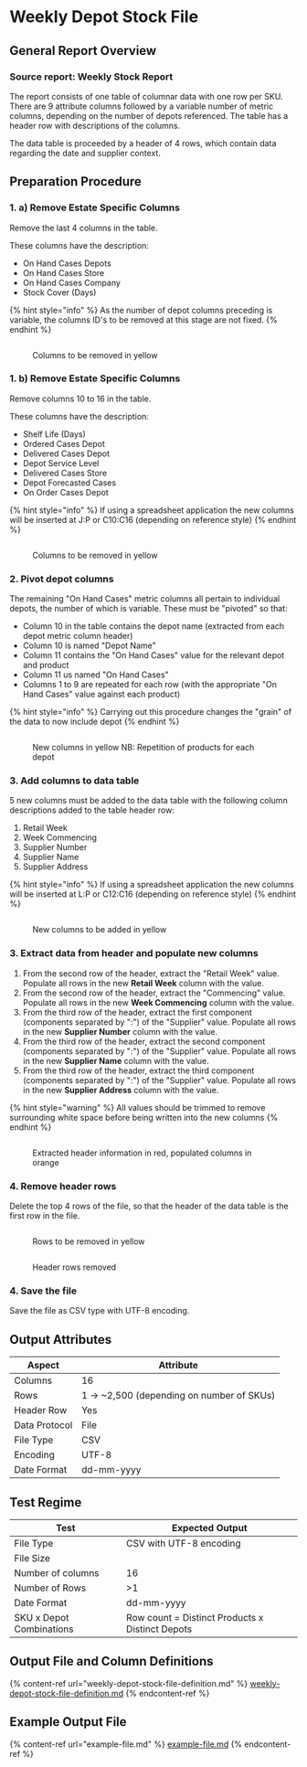 # Weekly Depot Stock File

## General Report Overview

### Source report: Weekly Stock Report

The report consists of one table of columnar data with one row per SKU. There are 9 attribute columns followed by a variable number of metric columns, depending on the number of depots referenced. The table has a header row with descriptions of the columns.

The data table is proceeded by a header of 4 rows, which contain data regarding the date and supplier context.&#x20;

## Preparation Procedure

### 1. a) Remove Estate Specific Columns

Remove the last 4 columns in the table.

These columns have the description:

* On Hand Cases Depots
* On Hand Cases Store
* On Hand Cases Company
* Stock Cover (Days)

{% hint style="info" %}
As the number of depot columns preceding is variable, the columns ID's to be removed at this stage are not fixed.&#x20;
{% endhint %}

<figure><img src="../../.gitbook/assets/image (10).png" alt=""><figcaption><p>Columns to be removed in yellow</p></figcaption></figure>

### 1. b) Remove Estate Specific Columns

Remove columns 10 to 16 in the table.

These columns have the description:

* Shelf Life (Days)
* Ordered Cases Depot
* Delivered Cases Depot
* Depot Service Level
* Delivered Cases Store
* Depot Forecasted Cases
* On Order Cases Depot

{% hint style="info" %}
If using a spreadsheet application the new columns will be inserted at J:P or C10:C16 (depending on reference style)
{% endhint %}

<figure><img src="../../.gitbook/assets/image (1).png" alt=""><figcaption><p>Columns to be removed in yellow</p></figcaption></figure>

### 2. Pivot depot columns

The remaining "On Hand Cases" metric columns all pertain to individual depots, the number of which is variable. These must be "pivoted" so that:

* Column 10 in the table contains the depot name (extracted from each depot metric column header)
* Column 10 is named "Depot Name"
* Column 11 contains the "On Hand Cases" value for the relevant depot and product
* Column 11 us named "On Hand Cases"
* Columns 1 to 9 are repeated for each row (with the appropriate "On Hand Cases" value against each product)

{% hint style="info" %}
Carrying out this procedure changes the "grain" of the data to now include depot
{% endhint %}

<figure><img src="../../.gitbook/assets/image (7).png" alt=""><figcaption><p>New columns in yellow NB: Repetition of products for each depot</p></figcaption></figure>

### 3. Add columns to data table

5 new columns must be added to the data table with the following column descriptions added to the table header row:

1. Retail Week
2. Week Commencing
3. Supplier Number
4. Supplier Name
5. Supplier Address

{% hint style="info" %}
If using a spreadsheet application the new columns will be inserted at L:P or C12:C16 (depending on reference style)
{% endhint %}

<figure><img src="../../.gitbook/assets/image (8).png" alt=""><figcaption><p>New columns to be added in yellow</p></figcaption></figure>

### 3. Extract data from header and populate new columns

1. From the second row of the header, extract the "Retail Week" value.  Populate all rows in the new **Retail Week** column with the value.
2. From the second row of the header, extract the "Commencing" value.  Populate all rows in the new **Week Commencing** column with the value.
3. From the third row of the header, extract the first component (components separated by ":") of the "Supplier" value.  Populate all rows in the new **Supplier Number** column with the value.
4. From the third row of the header, extract the second component (components separated by ":") of the "Supplier" value.  Populate all rows in the new **Supplier Name** column with the value.
5. From the third row of the header, extract the third component (components separated by ":") of the "Supplier" value.  Populate all rows in the new **Supplier Address** column with the value.

{% hint style="warning" %}
All values should be trimmed to remove surrounding white space before being written into the new columns
{% endhint %}

<figure><img src="../../.gitbook/assets/image (3).png" alt=""><figcaption><p>Extracted header information in red, populated columns in orange</p></figcaption></figure>

### 4. Remove header rows

Delete the top 4 rows of the file, so that the header of the data table is the first row in the file.

<figure><img src="../../.gitbook/assets/image.png" alt=""><figcaption><p>Rows to be removed in yellow</p></figcaption></figure>

<figure><img src="../../.gitbook/assets/image (9).png" alt=""><figcaption><p>Header rows removed</p></figcaption></figure>

### 4. Save the file

Save the file as CSV type with UTF-8 encoding.

## Output Attributes

| Aspect        | Attribute                                  |
| ------------- | ------------------------------------------ |
| Columns       | 16                                         |
| Rows          | 1 -> \~2,500 (depending on number of SKUs) |
| Header Row    | Yes                                        |
| Data Protocol | File                                       |
| File Type     | CSV                                        |
| Encoding      | UTF-8                                      |
| Date Format   | dd-mm-yyyy                                 |

## Test Regime

| Test                     | Expected Output                                 |
| ------------------------ | ----------------------------------------------- |
| File Type                | CSV with UTF-8 encoding                         |
| File Size                |                                                 |
| Number of columns        | 16                                              |
| Number of Rows           | >1                                              |
| Date Format              | dd-mm-yyyy                                      |
| SKU x Depot Combinations | Row count = Distinct Products x Distinct Depots |

## Output File and Column Definitions

{% content-ref url="weekly-depot-stock-file-definition.md" %}
[weekly-depot-stock-file-definition.md](weekly-depot-stock-file-definition.md)
{% endcontent-ref %}

## Example Output File

{% content-ref url="example-file.md" %}
[example-file.md](example-file.md)
{% endcontent-ref %}
